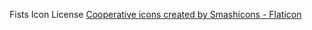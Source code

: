 Fists Icon License
<a href="https://www.flaticon.com/free-icons/cooperative" title="cooperative icons">Cooperative icons created by Smashicons - Flaticon</a>